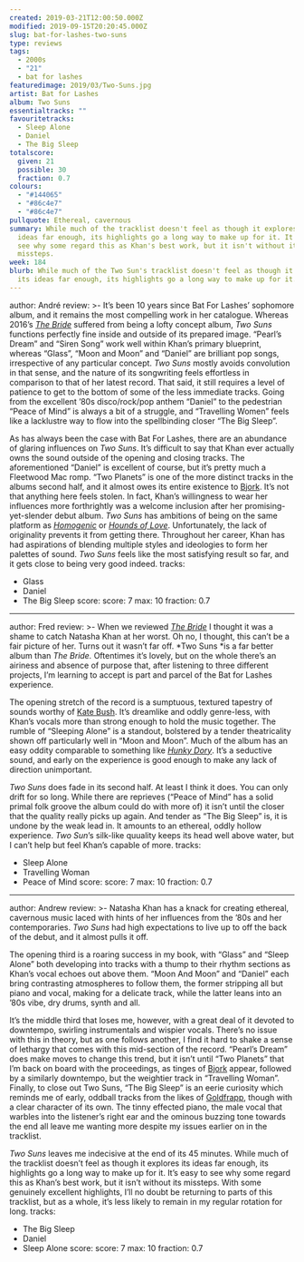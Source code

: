 ```yaml
---
created: 2019-03-21T12:00:50.000Z
modified: 2019-09-15T20:20:45.000Z
slug: bat-for-lashes-two-suns
type: reviews
tags:
  - 2000s
  - "21"
  - bat for lashes
featuredimage: 2019/03/Two-Suns.jpg
artist: Bat for Lashes
album: Two Suns
essentialtracks: ""
favouritetracks:
  - Sleep Alone
  - Daniel
  - The Big Sleep
totalscore:
  given: 21
  possible: 30
  fraction: 0.7
colours:
  - "#144065"
  - "#86c4e7"
  - "#86c4e7"
pullquote: Ethereal, cavernous
summary: While much of the tracklist doesn't feel as though it explores its
  ideas far enough, its highlights go a long way to make up for it. It's easy to
  see why some regard this as Khan's best work, but it isn't without its
  missteps.
week: 184
blurb: While much of the Two Sun's tracklist doesn't feel as though it explores
  its ideas far enough, its highlights go a long way to make up for it.
---
```

author: André
review: >-
  It’s been 10 years since Bat For Lashes’ sophomore album, and it remains the
  most compelling work in her catalogue. Whereas 2016’s [*The
  Bride*](<reviews/bat-for-lashes-the-bride/>) suffered
  from being a lofty concept album, *Two Suns* functions perfectly fine inside
  and outside of its prepared image. “Pearl’s Dream” and “Siren Song” work well
  within Khan’s primary blueprint, whereas “Glass”, “Moon and Moon” and “Daniel”
  are brilliant pop songs, irrespective of any particular concept. *Two Suns*
  mostly avoids convolution in that sense, and the nature of its songwriting
  feels effortless in comparison to that of her latest record. That said, it
  still requires a level of patience to get to the bottom of some of the less
  immediate tracks. Going from the excellent ’80s disco/rock/pop anthem “Daniel”
  to the pedestrian “Peace of Mind” is always a bit of a struggle, and
  “Travelling Women” feels like a lacklustre way to flow into the spellbinding
  closer “The Big Sleep”.

  As has always been the case with Bat For Lashes, there are an abundance of glaring influences on *Two Suns*. It’s difficult to say that Khan ever actually owns the sound outside of the opening and closing tracks. The aforementioned “Daniel” is excellent of course, but it’s pretty much a Fleetwood Mac romp. “Two Planets” is one of the more distinct tracks in the albums second half, and it almost owes its entire existence to [Bjork](<reviews/bjork-debut/>). It’s not that anything here feels stolen. In fact, Khan’s willingness to wear her influences more forthrightly was a welcome inclusion after her promising-yet-slender debut album. *Two Suns* has ambitions of being on the same platform as [*Homogenic*](<reviews/bjork-homogenic/>) or [*Hounds of Love*](<reviews/kate-bush-hounds-of-love/>). Unfortunately, the lack of originality prevents it from getting there. Throughout her career, Khan has had aspirations of blending multiple styles and ideologies to form her palettes of sound. *Two Suns* feels like the most satisfying result so far, and it gets close to being very good indeed.
tracks:
  - Glass
  - ­­Daniel
  - ­­The Big Sleep
score:
  score: 7
  max: 10
  fraction: 0.7
---
author: Fred
review: >-
  When we reviewed [*The
  Bride*](<reviews/bat-for-lashes-the-bride/>) I thought
  it was a shame to catch Natasha Khan at her worst. Oh no, I thought, this
  can’t be a fair picture of her. Turns out it wasn’t far off. *Two Suns *is a
  far better album than *The Bride.* Oftentimes it’s lovely, but on the whole
  there’s an airiness and absence of purpose that, after listening to three
  different projects, I’m learning to accept is part and parcel of the Bat for
  Lashes experience.

  The opening stretch of the record is a sumptuous, textured tapestry of sounds worthy of [Kate Bush](<reviews/kate-bush-hounds-of-love/>). It’s dreamlike and oddly genre-less, with Khan’s vocals more than strong enough to hold the music together. The rumble of “Sleeping Alone” is a standout, bolstered by a tender theatricality shown off particularly well in “Moon and Moon”. Much of the album has an easy oddity comparable to something like [*Hunky Dory*](<reviews/david-bowie-hunky-dory/>). It’s a seductive sound, and early on the experience is good enough to make any lack of direction unimportant.

  *Two Suns* does fade in its second half. At least I think it does. You can only drift for so long. While there are reprieves (“Peace of Mind” has a solid primal folk groove the album could do with more of) it isn’t until the closer that the quality really picks up again. And tender as “The Big Sleep” is, it is undone by the weak lead in. It amounts to an ethereal, oddly hollow experience. *Two Sun*’s silk-like quuality keeps its head well above water, but I can’t help but feel Khan’s capable of more.
tracks:
  - Sleep Alone
  - ­­Travelling Woman
  - ­­Peace of Mind
score:
  score: 7
  max: 10
  fraction: 0.7
---
author: Andrew
review: >-
  Natasha Khan has a knack for creating ethereal, cavernous music laced with
  hints of her influences from the ’80s and her contemporaries. *Two Suns* had
  high expectations to live up to off the back of the debut, and it almost pulls
  it off.

  The opening third is a roaring success in my book, with “Glass” and “Sleep Alone” both developing into tracks with a thump to their rhythm sections as Khan’s vocal echoes out above them. “Moon And Moon” and “Daniel” each bring contrasting atmospheres to follow them, the former stripping all but piano and vocal, making for a delicate track, while the latter leans into an ’80s vibe, dry drums, synth and all.

  It’s the middle third that loses me, however, with a great deal of it devoted to downtempo, swirling instrumentals and wispier vocals. There’s no issue with this in theory, but as one follows another, I find it hard to shake a sense of lethargy that comes with this mid-section of the record. “Pearl’s Dream” does make moves to change this trend, but it isn’t until “Two Planets” that I’m back on board with the proceedings, as tinges of [Bjork](<reviews/bjork-utopia/>) appear, followed by a similarly downtempo, but the weightier track in “Travelling Woman”. Finally, to close out Two Suns, “The Big Sleep” is an eerie curiosity which reminds me of early, oddball tracks from the likes of [Goldfrapp](<articles/goldfrapp-find-familiarity-in-space/>), though with a clear character of its own. The tinny effected piano, the male vocal that warbles into the listener’s right ear and the ominous buzzing tone towards the end all leave me wanting more despite my issues earlier on in the tracklist.

  *Two Suns* leaves me indecisive at the end of its 45 minutes. While much of the tracklist doesn’t feel as though it explores its ideas far enough, its highlights go a long way to make up for it. It’s easy to see why some regard this as Khan’s best work, but it isn’t without its missteps. With some genuinely excellent highlights, I’ll no doubt be returning to parts of this tracklist, but as a whole, it’s less likely to remain in my regular rotation for long.
tracks:
  - The Big Sleep
  - ­­Daniel
  - ­­Sleep Alone
score:
  score: 7
  max: 10
  fraction: 0.7
